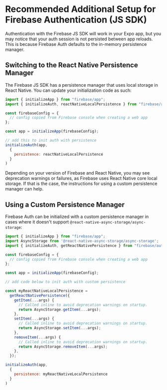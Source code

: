 # Recommended Additional Setup for Firebase Authentication (JS SDK)
Authentication with the Firebase JS SDK will work in your Expo app, but you may notice that your auth session is not persisted between app reloads. This is because Firebase Auth defaults to the in-memory persistence manager.

## Switching to the React Native Persistence Manager
The Firebase JS SDK has a persistence manager that uses local storage in React Native. You can update your initialization code as such:
```js
import { initializeApp } from "firebase/app";
import { initializeAuth, reactNativeLocalPersistence } from "firebase/auth"

const firebaseConfig = {
  // config copied from Firebase console when creating a web app
};

const app = initializeApp(firebaseConfig);

// add this to init auth with persistence
initializeAuth(app,
  {
    persistence: reactNativeLocalPersistence
  }
)
```
Depending on your version of Firebase and React Native, you may see deprecation warnings or failures, as Firebase uses React Native core local storage. If that is the case, the instructions for using a custom persistence manager can help.

## Using a Custom Persistence Manager
Firebase Auth can be initialized with a custom persistence manager in cases where it doesn't support `@react-native-async-storage/async-storage`:
```js
import { initializeApp } from "firebase/app";
import AsyncStorage from '@react-native-async-storage/async-storage';
import { initializeAuth, getReactNativePersistence } from "firebase/auth"

const firebaseConfig = {
  // config copied from Firebase console when creating a web app
};

const app = initializeApp(firebaseConfig);

// add code below to init auth with custom persistence

const myReactNativeLocalPersistence =
  getReactNativePersistence({
    getItem(...args) {
      // Called inline to avoid deprecation warnings on startup.
      return AsyncStorage.getItem(...args);
    },
    setItem(...args) {
      // Called inline to avoid deprecation warnings on startup.
      return AsyncStorage.setItem(...args);
    },
    removeItem(...args) {
      // Called inline to avoid deprecation warnings on startup.
      return AsyncStorage.removeItem(...args);
    },
  });

initializeAuth(app,
  {
    persistence: myReactNativeLocalPersistence
  }
)
```
